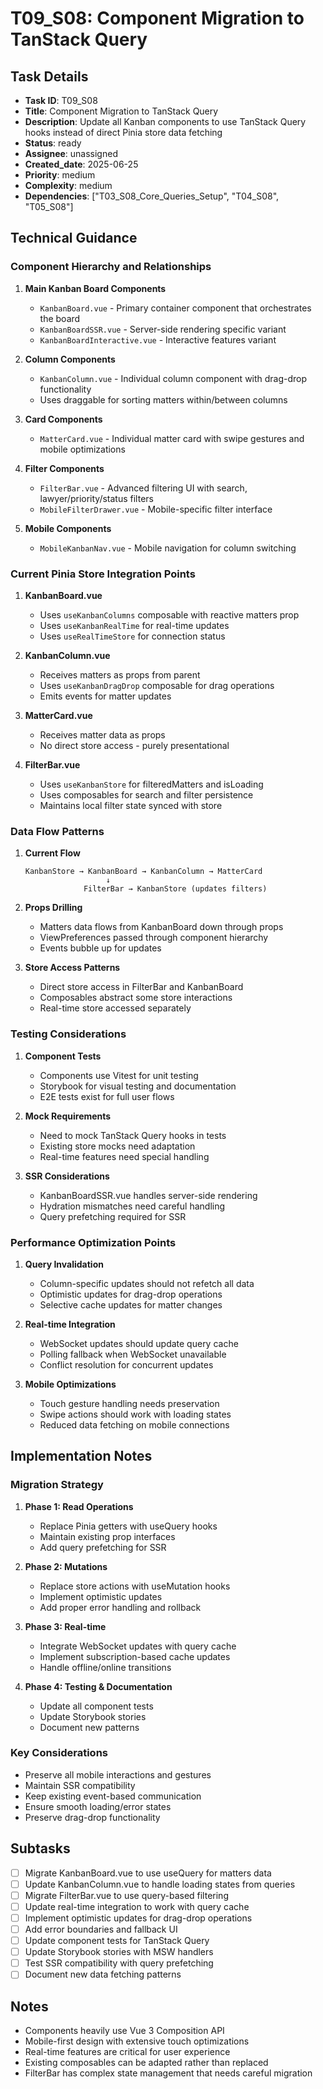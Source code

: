 # T09_S08: Component Migration to TanStack Query

## Task Details
- **Task ID**: T09_S08
- **Title**: Component Migration to TanStack Query
- **Description**: Update all Kanban components to use TanStack Query hooks instead of direct Pinia store data fetching
- **Status**: ready
- **Assignee**: unassigned
- **Created_date**: 2025-06-25
- **Priority**: medium
- **Complexity**: medium
- **Dependencies**: ["T03_S08_Core_Queries_Setup", "T04_S08", "T05_S08"]

## Technical Guidance

### Component Hierarchy and Relationships

1. **Main Kanban Board Components**
   - `KanbanBoard.vue` - Primary container component that orchestrates the board
   - `KanbanBoardSSR.vue` - Server-side rendering specific variant
   - `KanbanBoardInteractive.vue` - Interactive features variant

2. **Column Components**
   - `KanbanColumn.vue` - Individual column component with drag-drop functionality
   - Uses draggable for sorting matters within/between columns

3. **Card Components**
   - `MatterCard.vue` - Individual matter card with swipe gestures and mobile optimizations

4. **Filter Components**
   - `FilterBar.vue` - Advanced filtering UI with search, lawyer/priority/status filters
   - `MobileFilterDrawer.vue` - Mobile-specific filter interface

5. **Mobile Components**
   - `MobileKanbanNav.vue` - Mobile navigation for column switching

### Current Pinia Store Integration Points

1. **KanbanBoard.vue**
   - Uses `useKanbanColumns` composable with reactive matters prop
   - Uses `useKanbanRealTime` for real-time updates
   - Uses `useRealTimeStore` for connection status

2. **KanbanColumn.vue**
   - Receives matters as props from parent
   - Uses `useKanbanDragDrop` composable for drag operations
   - Emits events for matter updates

3. **MatterCard.vue**
   - Receives matter data as props
   - No direct store access - purely presentational

4. **FilterBar.vue**
   - Uses `useKanbanStore` for filteredMatters and isLoading
   - Uses composables for search and filter persistence
   - Maintains local filter state synced with store

### Data Flow Patterns

1. **Current Flow**
   ```
   KanbanStore → KanbanBoard → KanbanColumn → MatterCard
                     ↓
                FilterBar → KanbanStore (updates filters)
   ```

2. **Props Drilling**
   - Matters data flows from KanbanBoard down through props
   - ViewPreferences passed through component hierarchy
   - Events bubble up for updates

3. **Store Access Patterns**
   - Direct store access in FilterBar and KanbanBoard
   - Composables abstract some store interactions
   - Real-time store accessed separately

### Testing Considerations

1. **Component Tests**
   - Components use Vitest for unit testing
   - Storybook for visual testing and documentation
   - E2E tests exist for full user flows

2. **Mock Requirements**
   - Need to mock TanStack Query hooks in tests
   - Existing store mocks need adaptation
   - Real-time features need special handling

3. **SSR Considerations**
   - KanbanBoardSSR.vue handles server-side rendering
   - Hydration mismatches need careful handling
   - Query prefetching required for SSR

### Performance Optimization Points

1. **Query Invalidation**
   - Column-specific updates should not refetch all data
   - Optimistic updates for drag-drop operations
   - Selective cache updates for matter changes

2. **Real-time Integration**
   - WebSocket updates should update query cache
   - Polling fallback when WebSocket unavailable
   - Conflict resolution for concurrent updates

3. **Mobile Optimizations**
   - Touch gesture handling needs preservation
   - Swipe actions should work with loading states
   - Reduced data fetching on mobile connections

## Implementation Notes

### Migration Strategy

1. **Phase 1: Read Operations**
   - Replace Pinia getters with useQuery hooks
   - Maintain existing prop interfaces
   - Add query prefetching for SSR

2. **Phase 2: Mutations**
   - Replace store actions with useMutation hooks
   - Implement optimistic updates
   - Add proper error handling and rollback

3. **Phase 3: Real-time**
   - Integrate WebSocket updates with query cache
   - Implement subscription-based cache updates
   - Handle offline/online transitions

4. **Phase 4: Testing & Documentation**
   - Update all component tests
   - Update Storybook stories
   - Document new patterns

### Key Considerations

- Preserve all mobile interactions and gestures
- Maintain SSR compatibility
- Keep existing event-based communication
- Ensure smooth loading/error states
- Preserve drag-drop functionality

## Subtasks

- [ ] Migrate KanbanBoard.vue to use useQuery for matters data
- [ ] Update KanbanColumn.vue to handle loading states from queries
- [ ] Migrate FilterBar.vue to use query-based filtering
- [ ] Update real-time integration to work with query cache
- [ ] Implement optimistic updates for drag-drop operations
- [ ] Add error boundaries and fallback UI
- [ ] Update component tests for TanStack Query
- [ ] Update Storybook stories with MSW handlers
- [ ] Test SSR compatibility with query prefetching
- [ ] Document new data fetching patterns

## Notes
- Components heavily use Vue 3 Composition API
- Mobile-first design with extensive touch optimizations
- Real-time features are critical for user experience
- Existing composables can be adapted rather than replaced
- FilterBar has complex state management that needs careful migration